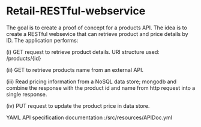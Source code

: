 # Retail-RESTful-webservice

The goal is to create a proof of concept for a products API. The idea is to create a RESTful websevice  that can retrieve product and price details by ID. 
The application performs:

(i) GET request to retrieve product details. 
	  URI structure used: /products/{id}

(ii) GET to retrieve products name from an external API.

(iii) Read pricing information from a NoSQL data store; mongodb and combine the response with the product id and name from 
      http request into a single response.
      
(iv) PUT request to update the product price in data store.

YAML API specification documentation :/src/resources/APIDoc.yml
